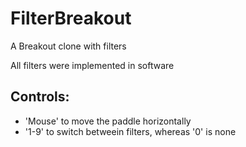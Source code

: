 # FilterBreakout
A Breakout clone with filters

All filters were implemented in software

## Controls:
- 'Mouse' to move the paddle horizontally
- '1-9' to switch betweein filters, whereas '0' is none
